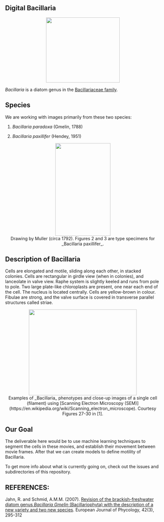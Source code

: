 ## Digital Bacillaria

<p align="center">
  <img width="239" height="211" src="https://user-images.githubusercontent.com/19001437/57882552-960c8900-77e9-11e9-9f10-9ab687f6391e.jpg"><BR>
</p>

_Bacillaria_ is a diatom genus in the [Bacillariaceae family](http://tolweb.org/Bacillariaceae/125684).

## Species
We are working with images primarily from these two species:  

1. _Bacillaria paradoxa_ (Gmelin, 1788)  

2. _Bacillaria paxillifer_ (Hendey, 1951)

<p align="center">
  <img width="179" height="300" src="https://user-images.githubusercontent.com/19001437/58395892-f2ed1800-800f-11e9-9a64-4cd517ea57ac.png"><BR>
  Drawing by Muller (circa 1792). Figures 2 and 3 are type specimens for _Bacillaria paxillifer_.
</p>

## Description of Bacillaria
Cells are elongated and motile, sliding along each other, in stacked colonies. Cells are rectangular in girdle view (when in colonies), and lanceolate in valve view. Raphe system is slightly keeled and runs from pole to pole. Two large plate-like chloroplasts are present, one near each end of the cell. The nucleus is located centrally. Cells are yellow-brown in colour. Fibulae are strong, and the valve surface is covered in transverse parallel structures called striae.

<p align="center">
  <img width="350" height="278" src="https://user-images.githubusercontent.com/19001437/58396330-ca661d80-8011-11e9-80fe-e0f9fde60dc1.png"><BR>
  Examples of _Bacillaria_ phenotypes and close-up images of a single cell (filament) using [Scanning Electron Microscopy (SEM)](https://en.wikipedia.org/wiki/Scanning_electron_microscope). Courtesy Figures 27-30 in [1].
</p>

## Our Goal
The deliverable here would be to use machine learning techniques to segment the cells in these movies, and establish their movement between movie frames. After that we can create models to define motility of Bacillaria.

To get more info about what is currently going on, check out the issues and subdirectories of this repository.

## REFERENCES:
Jahn, R. and Schmid, A.M.M. (2007). [Revision of the brackish-freshwater diatom genus _Bacillaria Gmelin_ (Bacillariophyta) 
with the description of a new variety and two new species](https://www.researchgate.net/publication/249026177_Revision_of_the_brackish-freshwater_diatom_genus_Bacillaria_Gmelin_Bacillariophyta_with_the_description_of_a_new_variety_and_two_new_species). European Journal of Phycology, 42(3), 295-312
